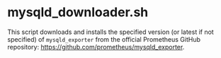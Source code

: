 # mysqld_downloader.sh

This script downloads and installs the specified version (or latest if not specified) of `mysqld_exporter` from the official Prometheus GitHub repository: https://github.com/prometheus/mysqld_exporter.


